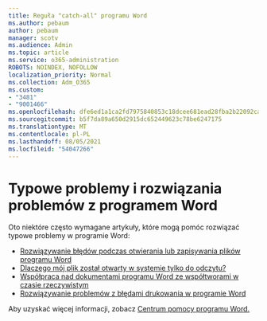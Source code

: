 ```yaml
---
title: Reguła "catch-all" programu Word
ms.author: pebaum
author: pebaum
manager: scotv
ms.audience: Admin
ms.topic: article
ms.service: o365-administration
ROBOTS: NOINDEX, NOFOLLOW
localization_priority: Normal
ms.collection: Adm_O365
ms.custom:
- "3481"
- "9001466"
ms.openlocfilehash: dfe6ed1a1ca2fd7975840853c18dcee681ead28fba2b22092ca7edee925c8a62
ms.sourcegitcommit: b5f7da89a650d2915dc652449623c78be6247175
ms.translationtype: MT
ms.contentlocale: pl-PL
ms.lasthandoff: 08/05/2021
ms.locfileid: "54047266"
---
```

# <a name="common-issues-and-resolutions-with-word"></a>Typowe problemy i rozwiązania problemów z programem Word

Oto niektóre często wymagane artykuły, które mogą pomóc rozwiązać typowe problemy w programie Word:

- [Rozwiązywanie błędów podczas otwierania lub zapisywania plików programu Word](https://docs.microsoft.com/alchemyinsights/errors-opening-or-saving-files)
- [Dlaczego mój plik został otwarty w systemie tylko do odczytu?](https://support.office.com/article/why-did-my-file-open-read-only-3ab4b792-da50-4b38-8628-14c64e1f1d15)
- [Współpraca nad dokumentami programu Word ze współtworami w czasie rzeczywistym](https://support.office.com/article/collaborate-on-word-documents-with-real-time-co-authoring-7dd3040c-3f30-4fdd-bab0-8586492a1f1d?wt.mc_id=fsn_word_share_and_coauthor)
- [Rozwiązywanie problemów z błędami drukowania w programie Word](https://docs.microsoft.com/office/troubleshoot/word/print-failures-in-word)

Aby uzyskać więcej informacji, zobacz [Centrum pomocy programu Word.](https://support.office.com/word)
